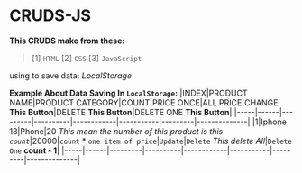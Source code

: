 # CRUDS-JS
**This CRUDS make from these:**
> [1] `HTML`
> [2] `CSS`
> [3] `JavaScript`

using to save data: _LocalStorage_

**Example About Data Saving In `LocalStorage`:**
|INDEX|PRODUCT NAME|PRODUCT CATEGORY|COUNT|PRICE ONCE|ALL PRICE|CHANGE **This Button**|DELETE **This Button**|DELETE ONE **This Button**|
|-----|------|---------|----------|------------|-----------|---------|--------------|
|1|Iphone 13|Phone|20 *This mean the number of this product is this `count`*|20000|`count` * `one item of price`|`Update`|`Delete` *This delete All*|`Delete One` **count - 1**|
|-----|------|---------|----------|------------|-----------|---------|--------------|